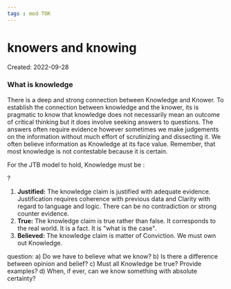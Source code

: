 ```yaml
---
tags : mod TOK
---
```

# knowers and knowing
Created: 2022-09-28

### **What is knowledge** 
There is a deep and strong connection between Knowledge and Knower. To establish the connection between knowledge and the knower, its is pragmatic to know that knowledge does not necessarily mean an outcome of critical thinking but it does involve seeking answers to questions. The answers often require evidence however sometimes we make judgements on the information without much effort of scrutinizing and dissecting it. We often believe information as Knowledge at its face value. Remember, that most knowledge is not contestable because it is certain. 

For the JTB model to hold, Knowledge must be :

?
1. **Justified:** 
The knowledge claim is justified with adequate evidence. Justification requires coherence with previous data and Clarity with regard to language and logic. There can be no contradiction or strong counter evidence.
3.  **True:** 
The knowledge claim is true rather than false. It corresponds to the real world. It is a fact. It is "what is the case".
4.  **Believed:** 
The knowledge claim is matter of Conviction. We must own out Knowledge.
<!--SR:!2022-10-20,2,170-->

question: 
a) Do we have to believe what we know?
b) Is there a difference between opinion and belief?
c) Must all Knowledge be true? Provide examples?
d) When, if ever, can we know something with absolute certainty? 